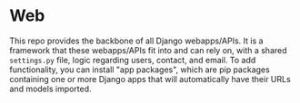 # Web

This repo provides the backbone of all Django webapps/APIs. It is a framework that these webapps/APIs fit into and can rely on, with a shared `settings.py` file, logic regarding users, contact, and email. To add functionality, you can install "app packages", which are pip packages containing one or more Django apps that will automatically have their URLs and models imported.
